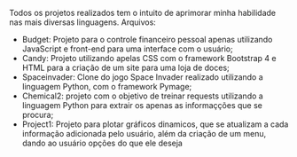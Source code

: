 Todos os projetos realizados tem o intuito de aprimorar minha habilidade nas mais diversas linguagens. 
Arquivos: 
- Budget: Projeto para o controle financeiro pessoal apenas utilizando JavaScript e front-end para uma interface com o usuário;
- Candy: Projeto utilizando apelas CSS com o framework Bootstrap 4 e HTML para a criação de um site para uma loja de doces;
- Spaceinvader: Clone do jogo Space Invader realizado utilizando a linguagem Python, com o framework Pymage;
- Chemical2: projeto com o objetivo de treinar requests utilizando a linguagem Python para extrair os apenas as informaçções que se procura;
- Project1: Projeto para plotar gráficos dinamicos, que se atualizam a cada informação adicionada pelo usuário, além da criação de um menu, dando ao usuário opções do que ele deseja 
